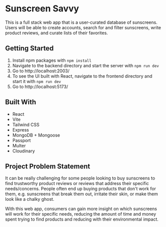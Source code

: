 # Sunscreen Savvy
This is a full stack web app that is a user-curated database of sunscreens. Users will be able to create accounts, search for and filter sunscreens, write product reviews, and curate lists of their favorites.


## Getting Started
1. Install npm packages with `npm install`
2. Navigate to the backend directory and start the server with `npm run dev`
3. Go to http://localhost:2003/
4. To see the UI built with React, navigate to the frontend directory and start it with `npm run dev`
5. Go to http://localhost:5173/


## Built With
- React
- Vite
- Tailwind CSS
- Express
- MongoDB + Mongoose
- Passport
- Multer
- Cloudinary
  

## Project Problem Statement
It can be really challenging for some people looking to buy sunscreens to find trustworthy product reviews or reviews that address their specific needs/concerns. People often end up buying products that don't work for them, e.g. sunscreens that break them out, irritate their skin, or make them look like a chalky ghost.

With this web app, consumers can gain more insight on which sunscreens will work for their specific needs, reducing the amount of time and money spent trying to find products and reducing with their environmental impact.
